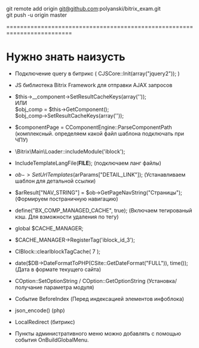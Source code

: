git remote add origin git@github.com:polyanski/bitrix_exam.git<br>
git push -u origin master

=========================================================================
# Нужно знать наизусть
- Подключение query в битрикс ( CJSCore::Init(array("jquery2")); )

- JS библиотека Bitrix Framework для отправки AJAX запросов

- $this->__component->SetResultCacheKeys(array(''));<br>
    ИЛИ<br>
  $obj_comp = $this->GetComponent();<br>
  $obj_comp->SetResultCacheKeys(array(''));


- $componentPage = CComponentEngine::ParseComponentPath (комплексный. определяем какой файл шаблона подключать при ЧПУ)

- \Bitrix\Main\Loader::includeModule('iblock');

- IncludeTemplateLangFile(__FILE__); (подключаем ланг файлы)

- $ob->SetUrlTemplates($arParams["DETAIL_LINK"]); (Устанавливаем шаблон для детальной ссылки)

-  $arResult["NAV_STRING"] = $ob->GetPageNavString("Страницы");  (Формируем постраничную навигацию)

- define("BX_COMP_MANAGED_CACHE", true);   (Включаем тегированый кэш. Для взможности удаления по тегу)
- global $CACHE_MANAGER;
- $CACHE_MANAGER->RegisterTag('iblock_id_3');
- CIBlock::clearIblockTagCache( 7 );

- date($DB->DateFormatToPHP(CSite::GetDateFormat("FULL")), time());   (Дата в формате текущего сайта)

- COption::SetOptionString  /  COption::GetOptionString   (Установка/получание параметра модуля)

- Событие BeforeIndex   (Перед индексацией элементов инфоблока)

- json_encode()    (php)

- LocalRedirect     (битрикс)

- Пункты административного меню можно добавлять с помощью события OnBuildGlobalMenu.

